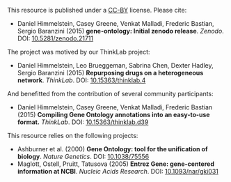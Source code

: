 This resource is published under a [CC-BY](https://creativecommons.org/licenses/by/4.0/) license. Please cite:

+ Daniel Himmelstein, Casey Greene, Venkat Malladi, Frederic Bastian, Sergio Baranzini (2015) **gene-ontology: Initial zenodo release**. *Zenodo*. DOI: [10.5281/zenodo.21711](https://dx.doi.org/10.5281/zenodo.21711)

The project was motived by our ThinkLab project:

+ Daniel Himmelstein, Leo Brueggeman, Sabrina Chen, Dexter Hadley, Sergio Baranzini (2015) **Repurposing drugs on a heterogeneous network**. *ThinkLab*. DOI: [10.15363/thinklab.4](https://dx.doi.org/10.15363/thinklab.4)

And benefitted from the contribution of several community participants:

+ Daniel Himmelstein, Casey Greene, Venkat Malladi, Frederic Bastian (2015) **Compiling Gene Ontology annotations into an easy-to-use format.** *ThinkLab*. DOI: [10.15363/thinklab.d39](https://dx.doi.org/10.15363/thinklab.d39)

This resource relies on the following projects:

+ Ashburner et al. (2000) **Gene Ontology: tool for the unification of biology**. *Nature Genetics*. DOI: [10.1038/75556](https://dx.doi.org/10.1038/75556)
+ Maglott, Ostell, Pruitt, Tatusova (2005) **Entrez Gene: gene-centered information at NCBI**. *Nucleic Acids Research*. DOI: [10.1093/nar/gki031](https://dx.doi.org/10.1093/nar/gki031)
